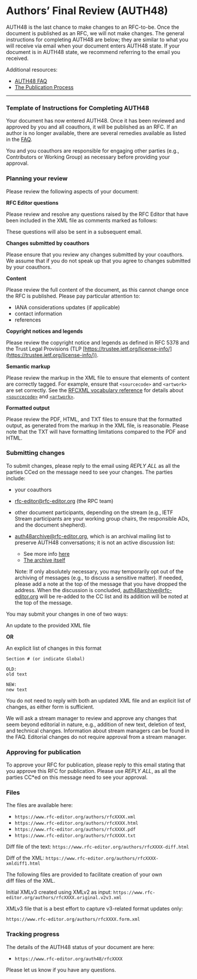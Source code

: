 # Authors&#8217; Final Review (AUTH48)

AUTH48 is the last chance to make changes to an RFC-to-be. Once the document is published as an RFC, we will not make changes. The general instructions for completing AUTH48 are below; they are similar to what you will receive via email when your document enters AUTH48 state. If your document is in AUTH48 state, we recommend referring to the email you received.

Additional resources:

- [AUTH48 FAQ](/series/rfc-faq/#auth48)
- [The Publication Process](/pubprocess/)

---

### Template of Instructions for Completing AUTH48

Your document has now entered AUTH48. Once it has been reviewed and approved by you and all coauthors, it will be published as an RFC. If an author is no longer available, there are several remedies available as listed in the [FAQ](/series/rfc-faq/#missingauthor).

You and you coauthors are responsible for engaging other parties (e.g., Contributors or Working Group) as necessary before providing your approval.

### Planning your review

Please review the following aspects of your document:

**RFC Editor questions**

Please review and resolve any questions raised by the RFC Editor that have been included in the XML file as comments marked as follows:

These questions will also be sent in a subsequent email.

**Changes submitted by coauthors**

Please ensure that you review any changes submitted by your coauthors. We assume that if you do not speak up that you agree to changes submitted by your coauthors.

**Content**

Please review the full content of the document, as this cannot change once the RFC is published. Please pay particular attention to:

- IANA considerations updates (if applicable)
- contact information
- references

**Copyright notices and legends**

Please review the copyright notice and legends as defined in RFC 5378 and the Trust Legal Provisions (TLP [https://trustee.ietf.org/license-info/](https://trustee.ietf.org/license-info/)).

**Semantic markup**

Please review the markup in the XML file to ensure that elements of content are correctly tagged. For example, ensure that `<sourcecode>` and `<artwork>` are set correctly. See the [RFCXML vocabulary reference](https://authors.ietf.org/rfcxml-vocabulary) for details about [`<sourcecode>`](https://authors.ietf.org/rfcxml-vocabulary#sourcecode) and [`<artwork>`](https://authors.ietf.org/rfcxml-vocabulary#artwork).

**Formatted output**

Please review the PDF, HTML, and TXT files to ensure that the formatted output, as generated from the markup in the XML file, is reasonable. Please note that the TXT will have formatting limitations compared to the PDF and HTML.

### Submitting changes

To submit changes, please reply to the email using _REPLY ALL_ as all the parties CCed on the message need to see your changes. The parties include:

- your coauthors
- [rfc-editor@rfc-editor.org](mailto:rfc-editor@rfc-editor.org) (the RPC team)
- other document participants, depending on the stream (e.g., IETF Stream participants are your working group chairs, the responsible ADs, and the document shepherd).
- auth48archive@rfc-editor.org, which is an archival mailing list to preserve AUTH48 conversations; it is not an active discussion list:

  - See more info [here](https://mailarchive.ietf.org/arch/msg/ietf-announce/yb6lpIGh-4Q9l2USxIAe6P8O4Zc)
  - [The archive itself](https://mailarchive.ietf.org/arch/browse/auth48archive/)

  Note: If only absolutely necessary, you may temporarily opt out of the archiving of messages (e.g., to discuss a sensitive matter). If needed, please add a note at the top of the message that you have dropped the address. When the discussion is concluded, auth48archive@rfc-editor.org will be re-added to the CC list and its addition will be noted at the top of the message.

You may submit your changes in one of two ways:

An update to the provided XML file

**OR**

An explicit list of changes in this format

```
Section # (or indicate Global)

OLD:
old text

NEW:
new text
```

You do not need to reply with both an updated XML file and an explicit list of changes, as either form is sufficient.

We will ask a stream manager to review and approve any changes that seem beyond editorial in nature, e.g., addition of new text, deletion of text, and technical changes. Information about stream managers can be found in the FAQ. Editorial changes do not require approval from a stream manager.

### Approving for publication

To approve your RFC for publication, please reply to this email stating that you approve this RFC for publication. Please use _REPLY ALL_, as all the parties CC\*ed on this message need to see your approval.

### Files

The files are available here:

- `https://www.rfc-editor.org/authors/rfcXXXX.xml`
- `https://www.rfc-editor.org/authors/rfcXXXX.html`
- `https://www.rfc-editor.org/authors/rfcXXXX.pdf`
- `https://www.rfc-editor.org/authors/rfcXXXX.txt`

Diff file of the text: `https://www.rfc-editor.org/authors/rfcXXXX-diff.html`

Diff of the XML: `https://www.rfc-editor.org/authors/rfcXXXX-xmldiff1.html`

The following files are provided to facilitate creation of your own  
diff files of the XML.

Initial XMLv3 created using XMLv2 as input: `https://www.rfc-editor.org/authors/rfcXXXX.original.v2v3.xml`

XMLv3 file that is a best effort to capture v3-related format updates only:

`https://www.rfc-editor.org/authors/rfcXXXX.form.xml`

### Tracking progress

The details of the AUTH48 status of your document are here:

- `https://www.rfc-editor.org/auth48/rfcXXXX`

Please let us know if you have any questions.
